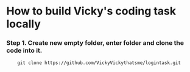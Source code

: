 # How to build Vicky's coding task locally
### Step 1. Create new empty folder, enter folder and clone the code into it.

		git clone https://github.com/VickyVickythatsme/logintask.git

